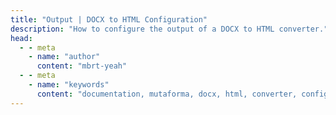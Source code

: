 ```yaml
---
title: "Output | DOCX to HTML Configuration"
description: "How to configure the output of a DOCX to HTML converter."
head:
  - - meta
    - name: "author"
      content: "mbrt-yeah"
  - - meta
    - name: "keywords"
      content: "documentation, mutaforma, docx, html, converter, configuration, output"
---
```


<script setup lang="ts">
    import OutputPage from "../../../../_pages/configuration/x-to-html/OutputPage.vue";
</script>

<OutputPage />
